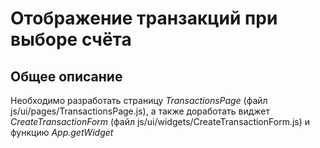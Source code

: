 # Отображение транзакций при выборе счёта

## Общее описание

Необходимо разработать страницу *TransactionsPage* 
(файл js/ui/pages/TransactionsPage.js), 
а также доработать виджет *CreateTransactionForm* 
(файл js/ui/widgets/CreateTransactionForm.js) 
и функцию *App.getWidget*

